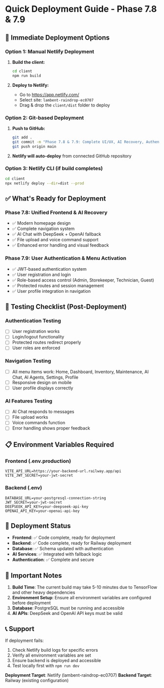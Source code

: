 # Quick Deployment Guide - Phase 7.8 & 7.9

## 🚀 Immediate Deployment Options

### Option 1: Manual Netlify Deployment
1. **Build the client:**
   ```bash
   cd client
   npm run build
   ```

2. **Deploy to Netlify:**
   - Go to https://app.netlify.com/
   - Select site: `lambent-raindrop-ec0707`
   - Drag & drop the `client/dist` folder to deploy

### Option 2: Git-based Deployment
1. **Push to GitHub:**
   ```bash
   git add .
   git commit -m "Phase 7.8 & 7.9: Complete UI/UX, AI Recovery, Authentication"
   git push origin main
   ```

2. **Netlify will auto-deploy** from connected GitHub repository

### Option 3: Netlify CLI (if build completes)
```bash
cd client
npx netlify deploy --dir=dist --prod
```

## ✅ What's Ready for Deployment

### Phase 7.8: Unified Frontend & AI Recovery
- ✅ Modern homepage design
- ✅ Complete navigation system
- ✅ AI Chat with DeepSeek + OpenAI fallback
- ✅ File upload and voice command support
- ✅ Enhanced error handling and visual feedback

### Phase 7.9: User Authentication & Menu Activation
- ✅ JWT-based authentication system
- ✅ User registration and login
- ✅ Role-based access control (Admin, Storekeeper, Technician, Guest)
- ✅ Protected routes and session management
- ✅ User profile integration in navigation

## 🔧 Testing Checklist (Post-Deployment)

### Authentication Testing
- [ ] User registration works
- [ ] Login/logout functionality
- [ ] Protected routes redirect properly
- [ ] User roles are enforced

### Navigation Testing
- [ ] All menu items work: Home, Dashboard, Inventory, Maintenance, AI Chat, AI Agents, Settings, Profile
- [ ] Responsive design on mobile
- [ ] User profile displays correctly

### AI Features Testing
- [ ] AI Chat responds to messages
- [ ] File upload works
- [ ] Voice commands function
- [ ] Error handling shows proper feedback

## 📋 Environment Variables Required

### Frontend (.env.production)
```
VITE_API_URL=https://your-backend-url.railway.app/api
VITE_JWT_SECRET=your-jwt-secret
```

### Backend (.env)
```
DATABASE_URL=your-postgresql-connection-string
JWT_SECRET=your-jwt-secret
DEEPSEEK_API_KEY=your-deepseek-api-key
OPENAI_API_KEY=your-openai-api-key
```

## 🎯 Deployment Status

- **Frontend**: ✅ Code complete, ready for deployment
- **Backend**: ✅ Code complete, ready for Railway deployment
- **Database**: ✅ Schema updated with authentication
- **AI Services**: ✅ Integrated with fallback logic
- **Authentication**: ✅ Complete and secure

## 🚨 Important Notes

1. **Build Time**: The current build may take 5-10 minutes due to TensorFlow and other heavy dependencies
2. **Environment Setup**: Ensure all environment variables are configured before deployment
3. **Database**: PostgreSQL must be running and accessible
4. **AI APIs**: DeepSeek and OpenAI API keys must be valid

## 📞 Support

If deployment fails:
1. Check Netlify build logs for specific errors
2. Verify all environment variables are set
3. Ensure backend is deployed and accessible
4. Test locally first with `npm run dev`

**Deployment Target**: Netlify (lambent-raindrop-ec0707)
**Backend Target**: Railway (existing configuration)
